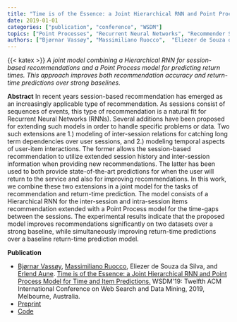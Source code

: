 ```yaml
---
title: "Time is of the Essence: a Joint Hierarchical RNN and Point Process Model for Time and Item Predictions"
date: 2019-01-01
categories: ["publication", "conference", "WSDM"]
topics: ["Point Processes", "Recurrent Neural Networks", "Recommender Systems"]
authors: ["Bjørnar Vassøy", "Massimiliano Ruocco",  "Eliezer de Souza da Silva", "Erlend Aune"]
---
```


{{< katex >}}
*A joint model combining a Hierarchical RNN for session-based recommendations and a Point Process model for predicting return times. This approach improves both recommendation accuracy and return-time predictions over strong baselines.*
<!--more-->


**Abstract**
In recent years session-based recommendation has emerged as an increasingly applicable type of recommendation. As sessions consist of sequences of events, this type of recommendation is a natural fit for Recurrent Neural Networks (RNNs). Several additions have been proposed for extending such models in order to handle specific problems or data. Two such extensions are 1.) modeling of inter-session relations for catching long term dependencies over user sessions, and 2.) modeling temporal aspects of user-item interactions. The former allows the session-based recommendation to utilize extended session history and inter-session information when providing new recommendations. The latter has been used to both provide state-of-the-art predictions for when the user will return to the service and also for improving recommendations. In this work, we combine these two extensions in a joint model for the tasks of recommendation and return-time prediction. The model consists of a Hierarchical RNN for the inter-session and intra-session items recommendation extended with a Point Process model for the time-gaps between the sessions. The experimental results indicate that the proposed model improves recommendations significantly on two datasets over a strong baseline, while simultaneously improving return-time predictions over a baseline return-time prediction model.

**Publication**

* [Bjørnar Vassøy](https://dblp.org/pid/232/2390.html), [Massimiliano Ruocco](https://www.ntnu.edu/employees/massimiliano.ruocco), Eliezer de Souza da Silva, and [Erlend Aune](https://www.ntnu.edu/employees/erlend.aune). [Time is of the Essence: a Joint Hierarchical RNN and Point Process Model for Time and Item Predictions.](https://dl.acm.org/doi/abs/10.1145/3289600.3290987) WSDM'19: Twelfth ACM International Conference on Web Search and Data Mining, 2019, Melbourne, Australia.
* [Preprint](https://arxiv.org/pdf/1812.01276)
* [Code](https://github.com/BjornarVass/Recsys)